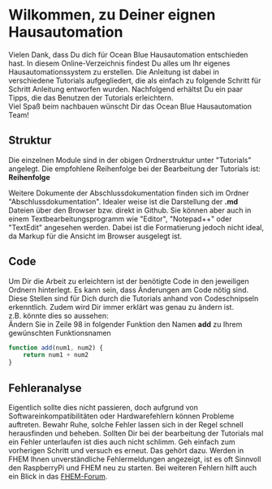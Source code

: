 # Wilkommen, zu Deiner eignen Hausautomation
Vielen Dank, dass Du dich für Ocean Blue Hausautomation entschieden hast. In diesem Online-Verzeichnis findest Du alles um Ihr eigenes Hausautomationssystem zu erstellen. Die Anleitung ist dabei in verschiedene Tutorials aufgegliedert, die als einfach zu folgende Schritt für Schritt Anleitung entworfen wurden. Nachfolgend erhältst Du ein paar Tipps, die das Benutzen der Tutorials erleichtern.\
Viel Spaß beim nachbauen wünscht Dir das Ocean Blue Hausautomation Team!


## Struktur
Die einzelnen Module sind in der obigen Ordnerstruktur unter "Tutorials" angelegt. Die empfohlene Reihenfolge bei der Bearbeitung der Tutorials ist:\
**Reihenfolge**

Weitere Dokumente der Abschlussdokumentation finden sich im Ordner "Abschlussdokumentation". Idealer weise ist die Darstellung der **.md** Dateien über den Browser bzw. direkt in Github. Sie können aber auch in einem Textbearbeitungsprogramm wie "Editor", "Notepad++" oder "TextEdit" angesehen werden. Dabei ist die Formatierung jedoch nicht ideal, da Markup für die Ansicht im Browser ausgelegt ist.

## Code
Um Dir die Arbeit zu erleichtern ist der benötigte Code in den jeweiligen Ordnern hinterlegt. Es kann sein, dass Änderungen am Code nötig sind. Diese Stellen sind für Dich durch die Tutorials anhand von Codeschnipseln erkenntlich. Zudem wird Dir immer erklärt was genau zu ändern ist.\
z.B. könnte dies so aussehen:\
Ändern Sie in Zeile 98 in folgender Funktion den Namen **add** zu Ihrem gewünschten Funktionsnamen
```javascript
function add(num1, num2) {
    return num1 + num2
}
```

## Fehleranalyse
Eigentlich sollte dies nicht passieren, doch aufgrund von Softwareinkompatibilitäten oder Hardwarefehlern können Probleme auftreten. Bewahr Ruhe, solche Fehler lassen sich in der Regel schnell herausfinden und beheben. Sollten Dir bei der bearbeitung der Tutorials mal ein Fehler unterlaufen ist dies auch nicht schlimm. Geh einfach zum vorherigen Schritt und versuch es erneut. Das gehört dazu. Werden in FHEM Ihnen unverständliche Fehlermeldungen angezeigt, ist es oft Sinnvoll den RaspberryPi und FHEM neu zu starten. Bei weiteren Fehlern hilft auch ein Blick in das [FHEM-Forum](https://forum.fhem.de/). 

